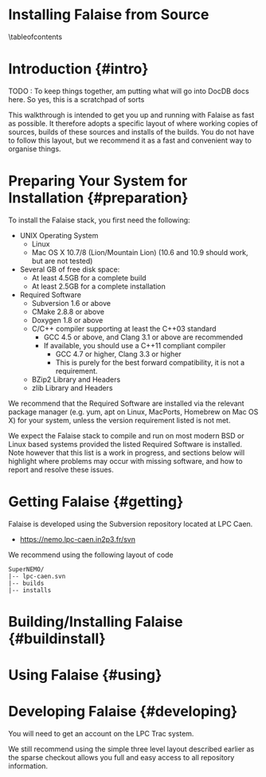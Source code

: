 Installing Falaise from Source
==============================

\tableofcontents

Introduction {#intro}
============
TODO : To keep things together, am putting what will go into DocDB
docs here. So yes, this is a scratchpad of sorts

This walkthrough is intended to get you up and running with Falaise
as fast as possible. It therefore adopts a specific layout of where
working copies of sources, builds of these sources and installs of the
builds. You do not have to follow this layout, but we recommend it
as a fast and convenient way to organise things.

Preparing Your System for Installation {#preparation}
======================================
To install the Falaise stack, you first need the following:

* UNIX Operating System
  * Linux
  * Mac OS X 10.7/8 (Lion/Mountain Lion) (10.6 and 10.9 should work, but are not tested)
* Several GB of free disk space:
  * At least 4.5GB for a complete build
  * At least 2.5GB for a complete installation
* Required Software
  * Subversion 1.6 or above
  * CMake 2.8.8 or above
  * Doxygen 1.8 or above
  * C/C++ compiler supporting at least the C++03 standard
    * GCC 4.5 or above, and Clang 3.1 or above are recommended
    * If available, you should use a C++11 compliant compiler
      * GCC 4.7 or higher, Clang 3.3 or higher
      * This is purely for the best forward compatibility, it is not a requirement.
  * BZip2 Library and Headers
  * zlib Library and Headers

We recommend that the Required Software are installed via the relevant
package manager (e.g. yum, apt on Linux, MacPorts, Homebrew on Mac OS X)
for your system, unless the version requirement listed is not met.

We expect the Falaise stack to compile and run on most modern BSD or Linux
based systems provided the listed Required Software is installed. Note
however that this list is a work in progress, and sections below will
highlight where problems may occur with missing software, and how to
report and resolve these issues.


Getting Falaise {#getting}
===============
Falaise is developed using the Subversion repository located at LPC Caen.

* https://nemo.lpc-caen.in2p3.fr/svn

We recommend using the following layout of code

~~~~~
SuperNEMO/
|-- lpc-caen.svn
|-- builds
|-- installs
~~~~~


Building/Installing Falaise {#buildinstall}
===========================

Using Falaise {#using}
=============

Developing Falaise {#developing}
==================
You will need to get an account on the LPC Trac system.

We still recommend using the simple three level layout described earlier
as the sparse checkout allows you full and easy access to all repository
information.
